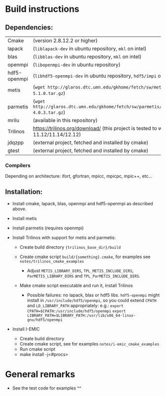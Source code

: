 # Build instructions

## Dependencies:

|                |                                                                                            |
| -------------- | ------------------------------------------------------------------------------------------ |
| Cmake          | (version 2.8.12.2 or higher)                                                               |
| lapack         | (`liblapack-dev` in ubuntu repository, `mkl` on intel)                                     |
| blas           | (`libblas-dev` in ubuntu repository, `mkl` on intel)                                       |
| openmpi        | (`libopenmpi-dev` in ubuntu repository)                                                    |
| hdf5-openmpi   | (`libhdf5-openmpi-dev` in ubuntu repository, `hdf5/impi` on intel)                         |
| metis          | (`wget http://glaros.dtc.umn.edu/gkhome/fetch/sw/metis/metis-5.1.0.tar.gz`)                |
| parmetis       | (`wget http://glaros.dtc.umn.edu/gkhome/fetch/sw/parmetis/parmetis-4.0.3.tar.gz`)          |
| mrilu          | (available in this repository)                                                             |
| Trilinos       | <https://trilinos.org/download/>  (this project is tested to work with 11.12/11.14/12.12)  |
| jdqzpp         | (external project, fetched and installed by cmake)                                         |
| gtest          | (external project, fetched and installed by cmake)                                         |

### Compilers
Depending on architecture: ifort, gfortran, mpicc, mpicpc, mpic++, etc...

## Installation:
  * Install cmake, lapack, blas, openmpi and hdf5-openmpi as described above.

  * Install metis

  * Install parmetis (requires openmpi)

  * Install Trilinos with support for metis and parmetis:
    * Create build directory `{trilinos_base_dir}/build`
    * Create cmake script `build/{something}.cmake`, for examples see `notes/trilinos_cmake_examples`
      * Adjust `METIS_LIBRARY_DIRS`, `TPL_METIS_INCLUDE_DIRS`, `ParMETIS_LIBRARY_DIRS` and `TPL_ParMETIS_INCLUDE_DIRS`.

    * Make cmake script executable and run it, install Trilinos
      * Possible failures: no lapack, blas or hdf5 libs. `hdf5-openmpi` might install in `/usr/include/hdf5/openmpi`, so you could extend `CPATH` and `LD_LIBRARY_PATH` appropriately: e.g.: `export CPATH=$CPATH:/usr/include/hdf5/openmpi` `export LIBRARY_PATH=$LIBRARY_PATH:/usr/lib/x86_64-linux-gnu/hdf5/openmpi`

  * Install I-EMIC
    * Create build directory
    * Create cmake script, see for examples `notes/i-emic_cmake_examples`
    * Run cmake script
    * make install -j<#procs>

# General remarks
- See the test code for examples ^^
